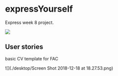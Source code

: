# expressYourself
Express week 8 project. 

![](https://media.giphy.com/media/3orifib6e8IUsBsFa0/giphy.gif)

## User stories

basic CV template for FAC



![](./desktop/Screen Shot 2018-12-18 at 18.27.53.png)

